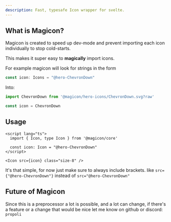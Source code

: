 ```yaml
---
description: Fast, typesafe Icon wrapper for svelte.
---
```


## What is Magicon?
Magicon is created to speed up dev-mode and prevent importing each icon individually to stop cold-starts.

This makes it super easy to **magically** import icons.

For example magicon will look for strings in the form 

```ts
const icon: Icons = "@hero-ChevronDown"
```
Into:
```ts
import ChevronDown from '@magicon/hero-icons/ChevronDown.svg?raw'

const icon = ChevronDown
```

## Usage
```svelte
<script lang="ts">
  import { Icon, type Icon } from '@magicon/core'

  const icon: Icon = "@hero-ChevronDown"
</script>

<Icon src={icon} class="size-8" />
```
It's that simple, for now just make sure to always include brackets. like `src={"@hero-ChevronDown"}` instead of `src="@hero-ChevronDown"`

## Future of Magicon
Since this is a preprocessor a lot is possible, and a lot can change, if there's a feature or a change that would be nice let me know on github or discord: `propoli`